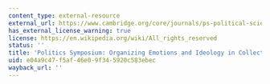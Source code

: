 ```yaml
---
content_type: external-resource
external_url: https://www.cambridge.org/core/journals/ps-political-science-and-politics/article/organizing-emotions-and-ideology-in-collective-armed-mobilization/E77D54569626844737642C109E6A712F
has_external_license_warning: true
license: https://en.wikipedia.org/wiki/All_rights_reserved
status: ''
title: 'Politics Symposium: Organizing Emotions and Ideology in Collective Armed Mobilization'
uid: e04a9c47-f5af-46e0-9f34-5920c583ebec
wayback_url: ''
---
```

